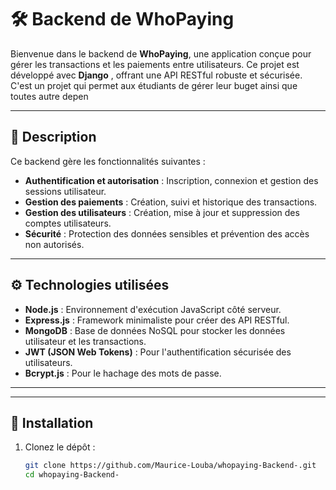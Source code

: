 # 🛠️ Backend de WhoPaying

Bienvenue dans le backend de **WhoPaying**, une application conçue pour gérer les transactions et les paiements entre utilisateurs. Ce projet est développé avec **Django** , offrant une API RESTful robuste et sécurisée.
C'est un projet qui permet aux étudiants de gérer leur buget ainsi que toutes autre depen

---

## 📌 Description

Ce backend gère les fonctionnalités suivantes :

- **Authentification et autorisation** : Inscription, connexion et gestion des sessions utilisateur.
- **Gestion des paiements** : Création, suivi et historique des transactions.
- **Gestion des utilisateurs** : Création, mise à jour et suppression des comptes utilisateurs.
- **Sécurité** : Protection des données sensibles et prévention des accès non autorisés.

---

## ⚙️ Technologies utilisées

- **Node.js** : Environnement d'exécution JavaScript côté serveur.
- **Express.js** : Framework minimaliste pour créer des API RESTful.
- **MongoDB** : Base de données NoSQL pour stocker les données utilisateur et les transactions.
- **JWT (JSON Web Tokens)** : Pour l'authentification sécurisée des utilisateurs.
- **Bcrypt.js** : Pour le hachage des mots de passe.

---



---

## 🚀 Installation

1. Clonez le dépôt :

   ```bash
   git clone https://github.com/Maurice-Louba/whopaying-Backend-.git
   cd whopaying-Backend-
